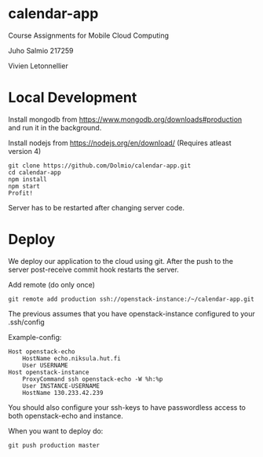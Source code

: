 # calendar-app
Course Assignments for Mobile Cloud Computing

Juho Salmio 217259

Vivien Letonnellier


# Local Development

Install mongodb from https://www.mongodb.org/downloads#production and run it in the background.

Install nodejs from https://nodejs.org/en/download/ (Requires atleast version 4)

```
git clone https://github.com/Dolmio/calendar-app.git
cd calendar-app
npm install
npm start
Profit!
```

Server has to be restarted after changing server code.

# Deploy

We deploy our application to the cloud using git.
After the push to the server post-receive commit hook restarts the server.



Add remote (do only once) 
```
git remote add production ssh://openstack-instance:/~/calendar-app.git
```

The previous assumes that you have openstack-instance configured to your .ssh/config

Example-config:
```
Host openstack-echo
	HostName echo.niksula.hut.fi
	User USERNAME
Host openstack-instance
	ProxyCommand ssh openstack-echo -W %h:%p
	User INSTANCE-USERNAME
	HostName 130.233.42.239
```

You should also configure your ssh-keys to have passwordless access to both openstack-echo and instance.

When you want to deploy do:
```
git push production master
```










